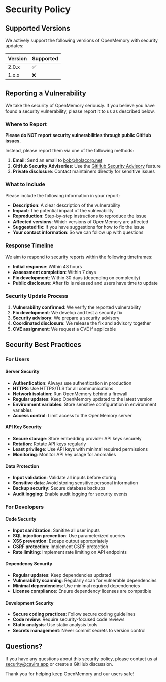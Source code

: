 # Security Policy

## Supported Versions

We actively support the following versions of OpenMemory with security updates:

| Version | Supported          |
| ------- | ------------------ |
| 2.0.x   | :white_check_mark: |
| 1.x.x   | :x:                |

## Reporting a Vulnerability

We take the security of OpenMemory seriously. If you believe you have found a security vulnerability, please report it to us as described below.

### Where to Report

**Please do NOT report security vulnerabilities through public GitHub issues.**

Instead, please report them via one of the following methods:

1. **Email**: Send an email to bob@holacorp.net
2. **GitHub Security Advisories**: Use the [GitHub Security Advisory](https://github.com/CaviraOSS/OpenMemory/security/advisories) feature
3. **Private disclosure**: Contact maintainers directly for sensitive issues

### What to Include

Please include the following information in your report:

- **Description**: A clear description of the vulnerability
- **Impact**: The potential impact of the vulnerability
- **Reproduction**: Step-by-step instructions to reproduce the issue
- **Affected versions**: Which versions of OpenMemory are affected
- **Suggested fix**: If you have suggestions for how to fix the issue
- **Your contact information**: So we can follow up with questions

### Response Timeline

We aim to respond to security reports within the following timeframes:

- **Initial response**: Within 48 hours
- **Assessment completion**: Within 7 days
- **Fix development**: Within 30 days (depending on complexity)
- **Public disclosure**: After fix is released and users have time to update

### Security Update Process

1. **Vulnerability confirmed**: We verify the reported vulnerability
2. **Fix development**: We develop and test a security fix
3. **Security advisory**: We prepare a security advisory
4. **Coordinated disclosure**: We release the fix and advisory together
5. **CVE assignment**: We request a CVE if applicable

## Security Best Practices

### For Users

#### Server Security

- **Authentication**: Always use authentication in production
- **HTTPS**: Use HTTPS/TLS for all communications
- **Network isolation**: Run OpenMemory behind a firewall
- **Regular updates**: Keep OpenMemory updated to the latest version
- **Environment variables**: Store sensitive configuration in environment variables
- **Access control**: Limit access to the OpenMemory server

#### API Key Security

- **Secure storage**: Store embedding provider API keys securely
- **Rotation**: Rotate API keys regularly
- **Least privilege**: Use API keys with minimal required permissions
- **Monitoring**: Monitor API key usage for anomalies

#### Data Protection

- **Input validation**: Validate all inputs before storing
- **Sensitive data**: Avoid storing sensitive personal information
- **Backup security**: Secure database backups
- **Audit logging**: Enable audit logging for security events

### For Developers

#### Code Security

- **Input sanitization**: Sanitize all user inputs
- **SQL injection prevention**: Use parameterized queries
- **XSS prevention**: Escape output appropriately
- **CSRF protection**: Implement CSRF protection
- **Rate limiting**: Implement rate limiting on API endpoints

#### Dependency Security

- **Regular updates**: Keep dependencies updated
- **Vulnerability scanning**: Regularly scan for vulnerable dependencies
- **Minimal dependencies**: Use minimal required dependencies
- **License compliance**: Ensure dependency licenses are compatible

#### Development Security

- **Secure coding practices**: Follow secure coding guidelines
- **Code review**: Require security-focused code reviews
- **Static analysis**: Use static analysis tools
- **Secrets management**: Never commit secrets to version control

## Questions?

If you have any questions about this security policy, please contact us at security@cavira.app or create a GitHub discussion.

Thank you for helping keep OpenMemory and our users safe!
